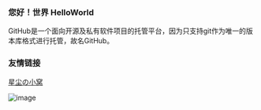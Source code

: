 ### 您好！世界 HelloWorld
GitHub是一个面向开源及私有软件项目的托管平台，因为只支持git作为唯一的版本库格式进行托管，故名GitHub。
### 友情链接
<a href="xingchencloud.top" title="星尘の小窝">星尘の小窝</a>

![image](https://github.com/publicde/Demo01/assets/134605885/79782bb6-4294-4583-9a82-e636c54cc20d)


